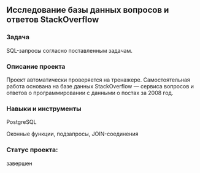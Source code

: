 ## Исследование базы данных вопросов и ответов StackOverflow

### Задача

SQL-запросы согласно поставленным задачам.

### Описание проекта

Проект автоматически проверяется на тренажере. Самостоятельная работа основана на базе данных StackOverflow — сервиса вопросов и ответов о программировании с данными о постах за 2008 год.

### Навыки и инструменты

PostgreSQL

Oконные функции, подзапросы, JOIN-соединения

### Статус проекта:
завершен
